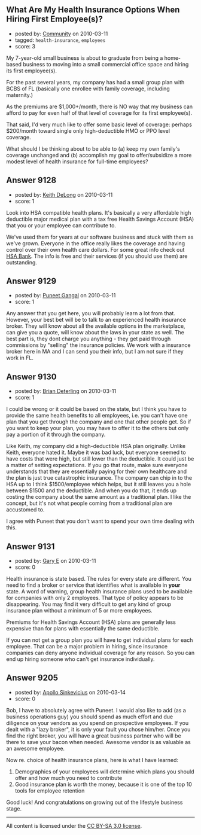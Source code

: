 ## What Are My Health Insurance Options When Hiring First Employee(s)?

- posted by: [Community](https://stackexchange.com/users/-1/-1-community) on 2010-03-11
- tagged: `health-insurance`, `employees`
- score: 3

My 7-year-old small business is about to graduate from being a
home-based business to moving into a small commercial office space and
hiring its first employee(s).

For the past several years, my company has had a small group plan with
BCBS of FL (basically one enrollee with family coverage, including
maternity.)

As the premiums are $1,000+/month, there is NO way that my business
can afford to pay for even half of that level of coverage for its
first employee(s).

That said, I'd very much like to offer some basic level of coverage:
perhaps $200/month toward single only high-deductible HMO or PPO level
coverage.

What should I be thinking about to be able to (a) keep my own family's
coverage unchanged and (b) accomplish my goal to offer/subsidize a
more modest level of health insurance for full-time employees? 


## Answer 9128

- posted by: [Keith DeLong](https://stackexchange.com/users/-1/888-keith-delong) on 2010-03-11
- score: 1

<p>Look into HSA compatible health plans. It's basically a very affordable high deductible major medical plan with a tax free Health Savings Account (HSA) that you or your employee can contribute to.</p>

<p>We've used them for years at our software business and stuck with them as we've grown. Everyone in the office really likes the coverage and having control over their own health care dollars. For some great info check out <a href="http://hsabank.com/hsabank/Education.aspx" rel="nofollow">HSA Bank</a>. The info is free and their services (if you should use them) are outstanding.</p>



## Answer 9129

- posted by: [Puneet Gangal](https://stackexchange.com/users/-1/439-puneet-gangal) on 2010-03-11
- score: 1

Any answer that you get here, you will probably learn a lot from that. However, your best bet will be to talk to an experienced health insurance broker. They will know about all the available options in the marketplace, can give you a quote, will know about the laws in your state as well. The best part is, they dont charge you anything - they get paid through commissions by "selling" the insurance policies. We work with a insurance broker here in MA and I can send you their info, but I am not sure if they work in FL. 


## Answer 9130

- posted by: [Brian Deterling](https://stackexchange.com/users/-1/496-brian-deterling) on 2010-03-11
- score: 1

I could be wrong or it could be based on the state, but I think you have to provide the same health benefits to all employees, i.e. you can't have one plan that you get through the company and one that other people get. So if you want to keep your plan, you may have to offer it to the others but only pay a portion of it through the company.

Like Keith, my company did a high-deductible HSA plan originally. Unlike Keith, everyone hated it. Maybe it was bad luck, but everyone seemed to have costs that were high, but still lower than the deductible. It could just be a matter of setting expectations. If you go that route, make sure everyone understands that they are essentially paying for their own healthcare and the plan is just true catastrophic insurance. The company can chip in to the HSA up to I think $1500/employee which helps, but it still leaves you a hole between $1500 and the deductible.  And when you do that, it ends up costing the company about the same amount as a traditional plan. I like the concept, but it's not what people coming from a traditional plan are accustomed to.

I agree with Puneet that you don't want to spend your own time dealing with this.


## Answer 9131

- posted by: [Gary E](https://stackexchange.com/users/-1/2587-gary-e) on 2010-03-11
- score: 0

Health insurance is state based. The rules for every state are different. You need to find a broker or service that identifies what is available in **your** state. A word of warning, group health insurance plans used to be available for companies with only 2 employees. That type of policy appears to be disappearing. You may find it very difficult to get any kind of group insurance plan without a minimum of 5 or more employees.

Premiums for Health Savings Account (HSA) plans are generally less expensive than for plans with essentially the same deductible.

If you can not get a group plan you will have to get individual plans for each employee. That can be a major problem in hiring, since insurance companies can deny anyone individual coverage for any reason. So you can end up hiring someone who can't get insurance individually.




## Answer 9205

- posted by: [Apollo Sinkevicius](https://stackexchange.com/users/-1/2119-apollo-sinkevicius) on 2010-03-14
- score: 0

Bob,
I have to absolutely agree with Puneet. I would also like to add (as a business operations guy) you should spend as much effort and due diligence on your vendors as you spend on prospective employees. If you dealt with a "lazy broker", it is only your fault you chose him/her. Once you find the right broker, you will have a great business partner who will be there to save your bacon when needed. Awesome vendor is as valuable as an awesome employee.

Now re. choice of health insurance plans, here is what I have learned:
1. Demographics of your employees will determine which plans you should offer and how much you need to contribute
2. Good insurance plan is worth the money, because it is one of the top 10 tools for employee retention

Good luck! And congratulations on growing out of the lifestyle business stage.



---

All content is licensed under the [CC BY-SA 3.0 license](https://creativecommons.org/licenses/by-sa/3.0/).
